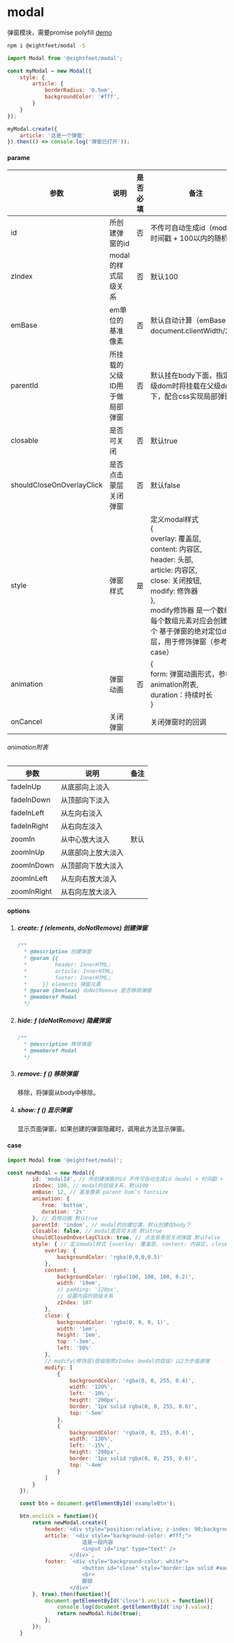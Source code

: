 # modal

弹窗模块，需要promise polyfill
<a href="http://www.eightfeet.cn/ModalV2/lib/index.html" traget="_blank" >demo</a>

```sh
npm i @eightfeet/modal -S
```

```javascript
import Modal from '@eightfeet/modal';

const myModal = new Modal({
    style: {
        article: {
            borderRadius: '0.5em',
            backgroundColor: '#fff',
        }
	}
});

myModal.create({
    article: '这是一个弹窗'
}).then(() => console.log('弹窗已打开'));
```



#### parame

| 参数                      | 说明                         | 是否必填 | 备注                                                         | 类型     |
| ------------------------- | ---------------------------- | -------- | ------------------------------------------------------------ | -------- |
| id                        | 所创建弹窗的id               | 否       | 不传可自动生成id（modal + 时间戳 + 100以内的随机数）         | String   |
| zIndex                    | modal的样式层级关系          | 否       | 默认100                                                      | Number   |
| emBase                    | em单位的基准像素             | 否       | 默认自动计算（emBase = document.clientWidth/24）             | Number   |
| parentId                  | 所挂载的父级ID用于做局部弹窗 | 否       | 默认挂在body下面，指定父级dom时将挂载在父级dom下，配合css实现局部弹窗 | String   |
| closable                  | 是否可关闭                   | 否       | 默认true                                                     | Boolean  |
| shouldCloseOnOverlayClick | 是否点击蒙层关闭弹窗         | 否       | 默认false                                                    | Boolean  |
| style                     | 弹窗样式                     | 是       | 定义modal样式<br /> {<br />    overlay: 覆盖层, <br />    content: 内容区, <br />    header: 头部, <br />    article: 内容区, <br />    close: 关闭按钮, <br />    modify: 修饰器<br />}, <br />modify修饰器 是一个数组，每个数组元素对应会创建一个 基于弹窗的绝对定位div层，用于修饰弹窗（参考case） | Object   |
| animation                 | 弹窗动画                     | 否       | {<br />    form: 弹窗动画形式，参考animation附表,<br />    duration：持续时长<br />} | Object   |
| onCancel                  | 关闭弹窗                     |          | 关闭弹窗时的回调                                             | Function |

###### animation附表

| 参数        | 说明               | 备注 |
| ----------- | ------------------ | ---- |
| fadeInUp    | 从底部向上淡入     |      |
| fadeInDown  | 从顶部向下淡入     |      |
| fadeInLeft  | 从左向右淡入       |      |
| fadeInRight | 从右向左淡入       |      |
| zoomIn      | 从中心放大淡入     | 默认 |
| zoomInUp    | 从底部向上放大淡入 |      |
| zoomInDown  | 从顶部向下放大淡入 |      |
| zoomInLeft  | 从左向右放大淡入   |      |
| zoomInRight | 从右向左放大淡入   |      |



#### options

1. ##### create: ƒ (elements, doNotRemove) 创建弹窗
   ```typescript
   /**
     * @description 创建弹窗
     * @param {{
     *         header: InnerHTML;
     *         article: InnerHTML;
     *         footer: InnerHTML;
     *     }} elements 弹窗元素
     * @param {boolean} doNotRemove 是否移除弹窗
     * @memberof Modal
     */
   ```

2. ##### hide: ƒ (doNotRemove) 隐藏弹窗

   ```typescript
   /**
     * @description 移除弹窗
     * @memberof Modal
     */
   ```

3. ##### remove: ƒ () 移除弹窗

   移除，将弹窗从body中移除。

4. ##### show: ƒ () 显示弹窗

   显示页面弹窗，如果创建的弹窗隐藏时，调用此方法显示弹窗。



#### case

```javascript
import Modal from '@eightfeet/modal';

const newModal = new Modal({
        id: 'modalId', // 所创建弹窗的id 不传可自动生成id（modal + 时间戳 + 100以内的随机数）
        zIndex: 100, // modal的层级关系，默认100
        emBase: 12, // 基准像素 parent Dom’s fontsize
        animation: {
           from: 'bottom',
           duration: '2s'
        }, // 启用动画 默认true
        parentId: 'indom', // modal的创建位置，默认创建在body下
        closable: false, // modal是否可关闭 默认true
        shouldCloseOnOverlayClick: true, // 点击背景层关闭弹窗 默认false
        style: { // 定义modal样式 {overlay: 覆盖层, content: 内容区, close: 关闭按钮} 
            overlay: {
                backgroundColor: 'rgba(0,0,0,0.5)'
            },
            content: {
                backgroundColor: 'rgba(100, 100, 100, 0.2)',
                width: '19em',
                // padding: '120px',
                // 设置内容的层级关系
                zIndex: 107
            },
            close: {
                backgroundColor: 'rgba(0, 0, 0, 1)',
                width: '1em',
                height: '1em',
                top: '-3em',
                left: '50%'
            },
            // modify(修饰层)层级按照zIndex（modal的层级）以2为步值递增
            modify: [
                {
                    backgroundColor: 'rgba(0, 0, 255, 0.4)',
                    width: '120%',
                    left: '-10%',
                    height: '200px',
                    border: '1px solid rgba(0, 0, 255, 0.6)',
                    top: '-5em'
                },
                {
                    backgroundColor: 'rgba(0, 0, 255, 0.4)',
                    width: '130%',
                    left: '-15%',
                    height: '200px',
                    border: '1px solid rgba(0, 0, 255, 0.6)',
                    top: '-4em'
                }
            ]
        }
    });

    const btn = document.getElementById('exampleBtn');

    btn.onclick = function(){ 
        return newModal.create({
            header:'<div style="position:relative; z-index: 90;background-color: yellow;">头部</div>',
            article: `<div style="background-color: #fff;">
                        这是一段内容
                        <input id="inp" type="text" />
                    </div>`,
            footer: `<div style="background-color: white">
                        <button id="close" style="border:1px solid #aaa; padding: 1em">确定</button>
                        <br>
                        脚部
                    </div>`
        }, true).then(function(){
            document.getElementById('close').onclick = function(){
                console.log(document.getElementById('inp').value);
                return newModal.hide(true);
            };
        });
    }
    
```